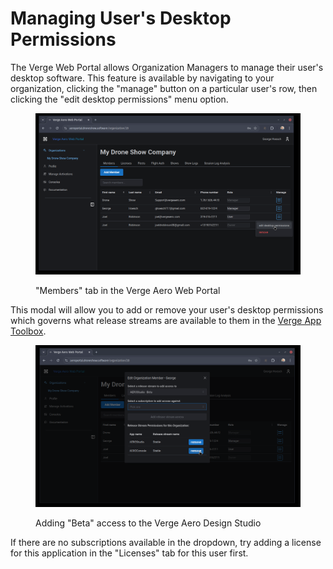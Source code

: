 # Managing User's Desktop Permissions

The Verge Web Portal allows Organization Managers to manage their user's desktop software. This feature is available by navigating to your organization, clicking the "manage" button on a particular user's row, then clicking the "edit desktop permissions" menu option.

<figure><img src="../../.gitbook/assets/image (15).png" alt=""><figcaption><p>"Members" tab in the Verge Aero Web Portal</p></figcaption></figure>

This modal will allow you to add or remove your user's desktop permissions which governs what release streams are available to them in the [Verge App Toolbox](../quickstart/).

<figure><img src="../../.gitbook/assets/image (2).png" alt=""><figcaption><p>Adding "Beta" access to the Verge Aero Design Studio</p></figcaption></figure>

If there are no subscriptions available in the dropdown, try adding a license for this application in the "Licenses" tab for this user first.
